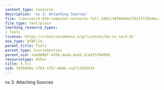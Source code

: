 ```yaml
---
content_type: resource
description: 'ns 3: Attaching Sources'
file: /courses/6-829-computer-networks-fall-2002/30f6840e1f831f576b4bca27278935fe_6.tcl
file_type: text/plain
learning_resource_types:
- Tools
license: https://creativecommons.org/licenses/by-nc-sa/4.0/
ocw_type: OCWFile
parent_title: Tools
parent_type: CourseSection
parent_uid: 5ab800bf-4356-dada-eed2-1cdaf5f84996
resourcetype: Other
title: 6.tcl
uid: 30f6840e-1f83-1f57-6b4b-ca27278935fe
---
```

ns 3: Attaching Sources